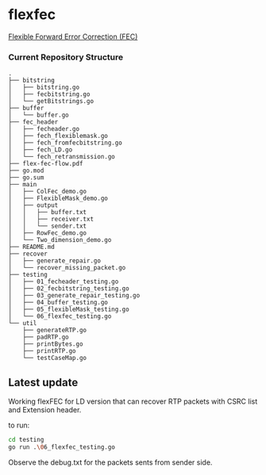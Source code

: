 # flexfec
[Flexible Forward Error Correction (FEC)](https://datatracker.ietf.org/doc/html/draft-ietf-payload-flexible-fec-scheme#section-1.1.7)

### Current Repository Structure
```
.
├── bitstring
│   ├── bitstring.go
│   ├── fecbitstring.go
│   └── getBitstrings.go
├── buffer
│   └── buffer.go
├── fec_header
│   ├── fecheader.go
│   ├── fech_flexiblemask.go
│   ├── fech_fromfecbitstring.go
│   ├── fech_LD.go
│   └── fech_retransmission.go
├── flex-fec-flow.pdf
├── go.mod
├── go.sum
├── main
│   ├── ColFec_demo.go
│   ├── FlexibleMask_demo.go
│   ├── output
│   │   ├── buffer.txt
│   │   ├── receiver.txt
│   │   └── sender.txt
│   ├── RowFec_demo.go
│   └── Two_dimension_demo.go
├── README.md
├── recover
│   ├── generate_repair.go
│   └── recover_missing_packet.go
├── testing
│   ├── 01_fecheader_testing.go
│   ├── 02_fecbitstring_testing.go
│   ├── 03_generate_repair_testing.go
│   ├── 04_buffer_testing.go
│   ├── 05_flexibleMask_testing.go
│   └── 06_flexfec_testing.go
└── util
    ├── generateRTP.go
    ├── padRTP.go
    ├── printBytes.go
    ├── printRTP.go
    └── testCaseMap.go
```


## Latest update
Working flexFEC for LD version that can recover RTP packets
with CSRC list and Extension header.

to run:

```sh
cd testing
go run .\06_flexfec_testing.go
```

Observe the debug.txt for the packets sents from sender side.
